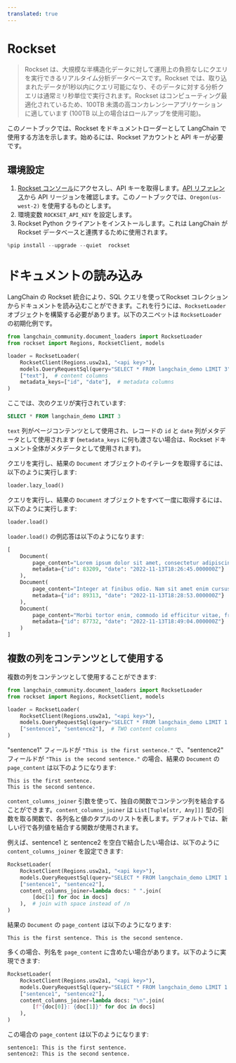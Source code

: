 ```yaml
---
translated: true
---
```


# Rockset

> Rockset は、大規模な半構造化データに対して運用上の負担なしにクエリを実行できるリアルタイム分析データベースです。Rockset では、取り込まれたデータが1秒以内にクエリ可能になり、そのデータに対する分析クエリは通常ミリ秒単位で実行されます。Rockset はコンピューティング最適化されているため、100TB 未満の高コンカレンシーアプリケーションに適しています (100TB 以上の場合はロールアップを使用可能)。

このノートブックでは、Rockset をドキュメントローダーとして LangChain で使用する方法を示します。始めるには、Rockset アカウントと API キーが必要です。

## 環境設定

1. [Rockset コンソール](https://console.rockset.com/apikeys)にアクセスし、API キーを取得します。[API リファレンス](https://rockset.com/docs/rest-api/#introduction)から API リージョンを確認します。このノートブックでは、`Oregon(us-west-2)` を使用するものとします。
2. 環境変数 `ROCKSET_API_KEY` を設定します。
3. Rockset Python クライアントをインストールします。これは LangChain が Rockset データベースと連携するために使用されます。

```python
%pip install --upgrade --quiet  rockset
```

# ドキュメントの読み込み

LangChain の Rockset 統合により、SQL クエリを使ってRockset コレクションからドキュメントを読み込むことができます。これを行うには、`RocksetLoader` オブジェクトを構築する必要があります。以下のスニペットは `RocksetLoader` の初期化例です。

```python
from langchain_community.document_loaders import RocksetLoader
from rockset import Regions, RocksetClient, models

loader = RocksetLoader(
    RocksetClient(Regions.usw2a1, "<api key>"),
    models.QueryRequestSql(query="SELECT * FROM langchain_demo LIMIT 3"),  # SQL query
    ["text"],  # content columns
    metadata_keys=["id", "date"],  # metadata columns
)
```

ここでは、次のクエリが実行されています:

```sql
SELECT * FROM langchain_demo LIMIT 3
```

`text` 列がページコンテンツとして使用され、レコードの `id` と `date` 列がメタデータとして使用されます (`metadata_keys` に何も渡さない場合は、Rockset ドキュメント全体がメタデータとして使用されます)。

クエリを実行し、結果の `Document` オブジェクトのイテレータを取得するには、以下のように実行します:

```python
loader.lazy_load()
```

クエリを実行し、結果の `Document` オブジェクトをすべて一度に取得するには、以下のように実行します:

```python
loader.load()
```

`loader.load()` の例応答は以下のようになります:

```python
[
    Document(
        page_content="Lorem ipsum dolor sit amet, consectetur adipiscing elit. Maecenas a libero porta, dictum ipsum eget, hendrerit neque. Morbi blandit, ex ut suscipit viverra, enim velit tincidunt tellus, a tempor velit nunc et ex. Proin hendrerit odio nec convallis lobortis. Aenean in purus dolor. Vestibulum orci orci, laoreet eget magna in, commodo euismod justo.",
        metadata={"id": 83209, "date": "2022-11-13T18:26:45.000000Z"}
    ),
    Document(
        page_content="Integer at finibus odio. Nam sit amet enim cursus lacus gravida feugiat vestibulum sed libero. Aenean eleifend est quis elementum tincidunt. Curabitur sit amet ornare erat. Nulla id dolor ut magna volutpat sodales fringilla vel ipsum. Donec ultricies, lacus sed fermentum dignissim, lorem elit aliquam ligula, sed suscipit sapien purus nec ligula.",
        metadata={"id": 89313, "date": "2022-11-13T18:28:53.000000Z"}
    ),
    Document(
        page_content="Morbi tortor enim, commodo id efficitur vitae, fringilla nec mi. Nullam molestie faucibus aliquet. Praesent a est facilisis, condimentum justo sit amet, viverra erat. Fusce volutpat nisi vel purus blandit, et facilisis felis accumsan. Phasellus luctus ligula ultrices tellus tempor hendrerit. Donec at ultricies leo.",
        metadata={"id": 87732, "date": "2022-11-13T18:49:04.000000Z"}
    )
]
```

## 複数の列をコンテンツとして使用する

複数の列をコンテンツとして使用することができます:

```python
from langchain_community.document_loaders import RocksetLoader
from rockset import Regions, RocksetClient, models

loader = RocksetLoader(
    RocksetClient(Regions.usw2a1, "<api key>"),
    models.QueryRequestSql(query="SELECT * FROM langchain_demo LIMIT 1 WHERE id=38"),
    ["sentence1", "sentence2"],  # TWO content columns
)
```

"sentence1" フィールドが `"This is the first sentence."` で、"sentence2" フィールドが `"This is the second sentence."` の場合、結果の `Document` の `page_content` は以下のようになります:

```output
This is the first sentence.
This is the second sentence.
```

`content_columns_joiner` 引数を使って、独自の関数でコンテンツ列を結合することができます。`content_columns_joiner` は `List[Tuple[str, Any]]]` 型の引数を取る関数で、各列名と値のタプルのリストを表します。デフォルトでは、新しい行で各列値を結合する関数が使用されます。

例えば、sentence1 と sentence2 を空白で結合したい場合は、以下のように `content_columns_joiner` を設定できます:

```python
RocksetLoader(
    RocksetClient(Regions.usw2a1, "<api key>"),
    models.QueryRequestSql(query="SELECT * FROM langchain_demo LIMIT 1 WHERE id=38"),
    ["sentence1", "sentence2"],
    content_columns_joiner=lambda docs: " ".join(
        [doc[1] for doc in docs]
    ),  # join with space instead of /n
)
```

結果の `Document` の `page_content` は以下のようになります:

```output
This is the first sentence. This is the second sentence.
```

多くの場合、列名を `page_content` に含めたい場合があります。以下のように実現できます:

```python
RocksetLoader(
    RocksetClient(Regions.usw2a1, "<api key>"),
    models.QueryRequestSql(query="SELECT * FROM langchain_demo LIMIT 1 WHERE id=38"),
    ["sentence1", "sentence2"],
    content_columns_joiner=lambda docs: "\n".join(
        [f"{doc[0]}: {doc[1]}" for doc in docs]
    ),
)
```

この場合の `page_content` は以下のようになります:

```output
sentence1: This is the first sentence.
sentence2: This is the second sentence.
```
